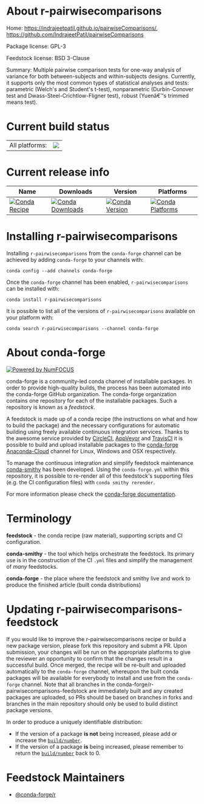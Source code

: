 About r-pairwisecomparisons
===========================

Home: https://indrajeetpatil.github.io/pairwiseComparisons/, https://github.com/IndrajeetPatil/pairwiseComparisons

Package license: GPL-3

Feedstock license: BSD 3-Clause

Summary: Multiple pairwise comparison tests for one-way analysis of variance for both between-subjects and within-subjects designs. Currently, it supports only the most common types of statistical analyses and tests: parametric (Welch's and Student's t-test), nonparametric (Durbin-Conover test and Dwass-Steel-Crichtlow-Fligner test), robust (Yuenâ€™s trimmed means test).



Current build status
====================


<table><tr><td>All platforms:</td>
    <td>
      <a href="https://dev.azure.com/conda-forge/feedstock-builds/_build/latest?definitionId=7810&branchName=master">
        <img src="https://dev.azure.com/conda-forge/feedstock-builds/_apis/build/status/r-pairwisecomparisons-feedstock?branchName=master">
      </a>
    </td>
  </tr>
</table>

Current release info
====================

| Name | Downloads | Version | Platforms |
| --- | --- | --- | --- |
| [![Conda Recipe](https://img.shields.io/badge/recipe-r--pairwisecomparisons-green.svg)](https://anaconda.org/conda-forge/r-pairwisecomparisons) | [![Conda Downloads](https://img.shields.io/conda/dn/conda-forge/r-pairwisecomparisons.svg)](https://anaconda.org/conda-forge/r-pairwisecomparisons) | [![Conda Version](https://img.shields.io/conda/vn/conda-forge/r-pairwisecomparisons.svg)](https://anaconda.org/conda-forge/r-pairwisecomparisons) | [![Conda Platforms](https://img.shields.io/conda/pn/conda-forge/r-pairwisecomparisons.svg)](https://anaconda.org/conda-forge/r-pairwisecomparisons) |

Installing r-pairwisecomparisons
================================

Installing `r-pairwisecomparisons` from the `conda-forge` channel can be achieved by adding `conda-forge` to your channels with:

```
conda config --add channels conda-forge
```

Once the `conda-forge` channel has been enabled, `r-pairwisecomparisons` can be installed with:

```
conda install r-pairwisecomparisons
```

It is possible to list all of the versions of `r-pairwisecomparisons` available on your platform with:

```
conda search r-pairwisecomparisons --channel conda-forge
```


About conda-forge
=================

[![Powered by NumFOCUS](https://img.shields.io/badge/powered%20by-NumFOCUS-orange.svg?style=flat&colorA=E1523D&colorB=007D8A)](http://numfocus.org)

conda-forge is a community-led conda channel of installable packages.
In order to provide high-quality builds, the process has been automated into the
conda-forge GitHub organization. The conda-forge organization contains one repository
for each of the installable packages. Such a repository is known as a *feedstock*.

A feedstock is made up of a conda recipe (the instructions on what and how to build
the package) and the necessary configurations for automatic building using freely
available continuous integration services. Thanks to the awesome service provided by
[CircleCI](https://circleci.com/), [AppVeyor](https://www.appveyor.com/)
and [TravisCI](https://travis-ci.com/) it is possible to build and upload installable
packages to the [conda-forge](https://anaconda.org/conda-forge)
[Anaconda-Cloud](https://anaconda.org/) channel for Linux, Windows and OSX respectively.

To manage the continuous integration and simplify feedstock maintenance
[conda-smithy](https://github.com/conda-forge/conda-smithy) has been developed.
Using the ``conda-forge.yml`` within this repository, it is possible to re-render all of
this feedstock's supporting files (e.g. the CI configuration files) with ``conda smithy rerender``.

For more information please check the [conda-forge documentation](https://conda-forge.org/docs/).

Terminology
===========

**feedstock** - the conda recipe (raw material), supporting scripts and CI configuration.

**conda-smithy** - the tool which helps orchestrate the feedstock.
                   Its primary use is in the construction of the CI ``.yml`` files
                   and simplify the management of *many* feedstocks.

**conda-forge** - the place where the feedstock and smithy live and work to
                  produce the finished article (built conda distributions)


Updating r-pairwisecomparisons-feedstock
========================================

If you would like to improve the r-pairwisecomparisons recipe or build a new
package version, please fork this repository and submit a PR. Upon submission,
your changes will be run on the appropriate platforms to give the reviewer an
opportunity to confirm that the changes result in a successful build. Once
merged, the recipe will be re-built and uploaded automatically to the
`conda-forge` channel, whereupon the built conda packages will be available for
everybody to install and use from the `conda-forge` channel.
Note that all branches in the conda-forge/r-pairwisecomparisons-feedstock are
immediately built and any created packages are uploaded, so PRs should be based
on branches in forks and branches in the main repository should only be used to
build distinct package versions.

In order to produce a uniquely identifiable distribution:
 * If the version of a package **is not** being increased, please add or increase
   the [``build/number``](https://conda.io/docs/user-guide/tasks/build-packages/define-metadata.html#build-number-and-string).
 * If the version of a package **is** being increased, please remember to return
   the [``build/number``](https://conda.io/docs/user-guide/tasks/build-packages/define-metadata.html#build-number-and-string)
   back to 0.

Feedstock Maintainers
=====================

* [@conda-forge/r](https://github.com/conda-forge/r/)

